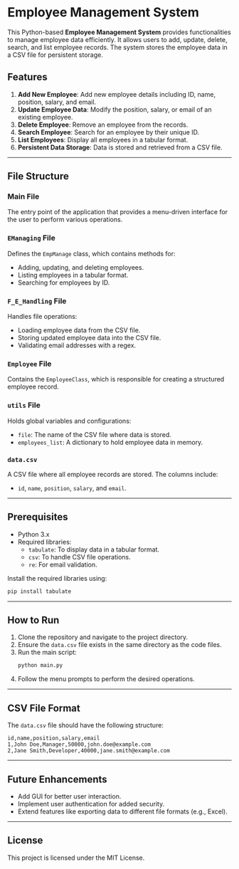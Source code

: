 
# Employee Management System

This Python-based **Employee Management System** provides functionalities to manage employee data efficiently. It allows users to add, update, delete, search, and list employee records. The system stores the employee data in a CSV file for persistent storage.

## Features
1. **Add New Employee**: Add new employee details including ID, name, position, salary, and email.
2. **Update Employee Data**: Modify the position, salary, or email of an existing employee.
3. **Delete Employee**: Remove an employee from the records.
4. **Search Employee**: Search for an employee by their unique ID.
5. **List Employees**: Display all employees in a tabular format.
6. **Persistent Data Storage**: Data is stored and retrieved from a CSV file.

---

## File Structure

### Main File
The entry point of the application that provides a menu-driven interface for the user to perform various operations.

### `EManaging` File
Defines the `EmpManage` class, which contains methods for:
- Adding, updating, and deleting employees.
- Listing employees in a tabular format.
- Searching for employees by ID.

### `F_E_Handling` File
Handles file operations:
- Loading employee data from the CSV file.
- Storing updated employee data into the CSV file.
- Validating email addresses with a regex.

### `Employee` File
Contains the `EmployeeClass`, which is responsible for creating a structured employee record.

### `utils` File
Holds global variables and configurations:
- `file`: The name of the CSV file where data is stored.
- `employees_list`: A dictionary to hold employee data in memory.

### `data.csv`
A CSV file where all employee records are stored. The columns include:
- `id`, `name`, `position`, `salary`, and `email`.

---

## Prerequisites

- Python 3.x
- Required libraries:
  - `tabulate`: To display data in a tabular format.
  - `csv`: To handle CSV file operations.
  - `re`: For email validation.

Install the required libraries using:
```bash
pip install tabulate
```

---

## How to Run

1. Clone the repository and navigate to the project directory.
2. Ensure the `data.csv` file exists in the same directory as the code files.
3. Run the main script:
   ```bash
   python main.py
   ```
4. Follow the menu prompts to perform the desired operations.

---

## CSV File Format

The `data.csv` file should have the following structure:
```csv
id,name,position,salary,email
1,John Doe,Manager,50000,john.doe@example.com
2,Jane Smith,Developer,40000,jane.smith@example.com
```

---

## Future Enhancements
- Add GUI for better user interaction.
- Implement user authentication for added security.
- Extend features like exporting data to different file formats (e.g., Excel).

---

## License
This project is licensed under the MIT License.
